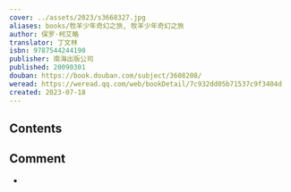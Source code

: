 ```yaml
---
cover: ../assets/2023/s3668327.jpg
aliases: books/牧羊少年奇幻之旅, 牧羊少年奇幻之旅
author: 保罗·柯艾略
translator: 丁文林
isbn: 9787544244190
publisher: 南海出版公司
published: 20090301
douban: https://book.douban.com/subject/3608208/
weread: https://weread.qq.com/web/bookDetail/7c932dd05b71537c9f3404d
created: 2023-07-18
---
```


## Contents
## Comment
-